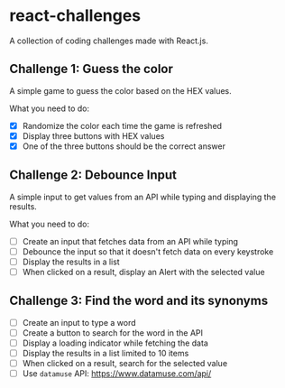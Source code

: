# react-challenges

A collection of coding challenges made with React.js.

## Challenge 1: Guess the color

A simple game to guess the color based on the HEX values.

What you need to do:

- [x] Randomize the color each time the game is refreshed
- [x] Display three buttons with HEX values
- [x] One of the three buttons should be the correct answer

## Challenge 2: Debounce Input

A simple input to get values from an API while typing and displaying the results.

What you need to do:

- [ ] Create an input that fetches data from an API while typing
- [ ] Debounce the input so that it doesn't fetch data on every keystroke
- [ ] Display the results in a list
- [ ] When clicked on a result, display an Alert with the selected value

## Challenge 3: Find the word and its synonyms

- [ ] Create an input to type a word
- [ ] Create a button to search for the word in the API
- [ ] Display a loading indicator while fetching the data
- [ ] Display the results in a list limited to 10 items
- [ ] When clicked on a result, search for the selected value
- [ ] Use `datamuse` API: https://www.datamuse.com/api/
